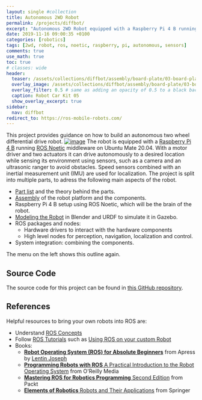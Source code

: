 ```yaml
---
layout: single #collection
title: Autonomous 2WD Robot
permalink: /projects/diffbot/
excerpt: "Autonomous 2WD Robot equipped with a Raspberry Pi 4 B running ROS Noetic to sense and act in an environment."
date: 2019-11-16 09:00:35 +0100
categories: [robotics]
tags: [2wd, robot, ros, noetic, raspberry, pi, autonomous, sensors]
comments: true
use_math: true
toc: true
# classes: wide
header:
  teaser: /assets/collections/diffbot/assembly/board-plate/03-board-plate-front-left.jpg
  overlay_image: /assets/collections/diffbot/assembly/board-plate/03-board-plate-front-left.jpg
  overlay_filter: 0.5 # same as adding an opacity of 0.5 to a black background
  caption: Robot Car Kit 05
  show_overlay_excerpt: true
sidebar:
  nav: diffbot
redirect_to: https://ros-mobile-robots.com/
---
```


This project provides guidance on how to build an autonomous two wheel differential drive robot. [![image](https://img.shields.io/github/stars/fjp/diffbot?style=social)](https://github.com/fjp/diffbot)
The robot is equipped with a [Raspberry Pi 4 B](https://de.aliexpress.com/item/32858825148.html?spm=a2g0o.productlist.0.0.5d232e8bvlKM7l&algo_pvid=2c45d347-5783-49a6-a0a8-f104d0b78232&algo_expid=2c45d347-5783-49a6-a0a8-f104d0b78232-0&btsid=0100feb4-37d7-453a-8ff8-47a0e2fbdef7&ws_ab_test=searchweb0_0,searchweb201602_9,searchweb201603_52) running [ROS Noetic](http://wiki.ros.org/noetic) middleware on Ubuntu Mate 20.04.
With a motor driver and two actuators it can drive autonomously to a desired location while sensing its environment using sensors, 
such as a camera and an ultrasonic ranger to avoid obstacles. Speed sensors combined with an inertial measurement unit (IMU) are used for localization.
The project is split into multiple parts, to adress the following main aspects of the robot.

- [Part list](/projects/diffbot/components/) and the theory behind the parts.
- [Assembly](/projects/diffbot/assembly/) of the robot platform and the components.
- Raspberry Pi 4 B setup using ROS Noetic, which will be the brain of the robot.
- [Modeling the Robot](/projects/diffbot/URDF) in Blender and URDF to simulate it in Gazebo.
- ROS packages and nodes: 
  - Hardware drivers to interact with the hardware components
  - High level nodes for perception, navigation, localization and control.
- System integration: combining the components.

The menu on the left shows this outline again.

## Source Code

The source code for this project can be found in [this GitHub repository](https://github.com/fjp/diffbot).

## References

Helpful resources to bring your own robots into ROS are:

- Understand [ROS Concepts](https://wiki.ros.org/ROS/Concepts)
- Follow [ROS Tutorials](http://wiki.ros.org/ROS/Tutorials) such as [Using ROS on your custom Robot](http://wiki.ros.org/ROS/Tutorials#Using_ROS_on_your_custom_Robot)
- Books:
  - [**Robot Operating System (ROS) for Absolute Beginners**](https://link.springer.com/book/10.1007/978-1-4842-3405-1) from Apress by [Lentin Joseph](https://lentinjoseph.com/)
  - [**Programming Robots with ROS** A Practical Introduction to the Robot Operating System](http://shop.oreilly.com/product/0636920024736.do) from O'Reilly Media
  - [**Mastering ROS for Robotics Programming** Second Edition](https://www.packtpub.com/eu/hardware-and-creative/mastering-ros-robotics-programming-second-edition) from Packt
  - [**Elements of Robotics** Robots and Their Applications](https://www.springer.com/de/book/9783319625324) from Springer
